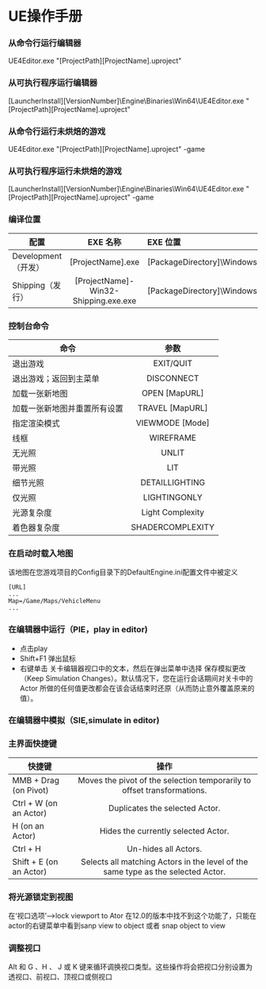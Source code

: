 # UE操作手册

###  从命令行运行编辑器
UE4Editor.exe "[ProjectPath][ProjectName].uproject"

### 从可执行程序运行编辑器
[LauncherInstall][VersionNumber]\Engine\Binaries\Win64\UE4Editor.exe "[ProjectPath][ProjectName].uproject"

### 从命令行运行未烘焙的游戏
UE4Editor.exe "[ProjectPath][ProjectName].uproject" -game

### 从可执行程序运行未烘焙的游戏
[LauncherInstall][VersionNumber]\Engine\Binaries\Win64\UE4Editor.exe "[ProjectPath][ProjectName].uproject" -game

### 编译位置

| 配置	        |EXE 名称         | EXE 位置  |
| ------------- |:---------------------:|:-----|
| Development（开发）      | [ProjectName].exe | [PackageDirectory]\WindowsNoEditor\[ProjectName]\Binaries\Win64 |
| Shipping（发行）      | [ProjectName]-Win32-Shipping.exe.exe      |  	[PackageDirectory]\WindowsNoEditor\[ProjectName]\Binaries\Win32 |

### 控制台命令

| 命令	        |参数        
| ------------- |:---------------------:|
| 退出游戏 | EXIT/QUIT |
| 退出游戏；返回到主菜单 | DISCONNECT |
| 加载一张新地图 | OPEN [MapURL] |
| 加载一张新地图并重置所有设置| TRAVEL [MapURL] |
| 指定渲染模式| VIEWMODE [Mode]|
| 线框 | WIREFRAME |
| 无光照 | UNLIT |
| 带光照 | LIT |
| 细节光照 | DETAILLIGHTING |
| 仅光照 | LIGHTINGONLY |
| 光源复杂度 | Light Complexity |
| 着色器复杂度 | SHADERCOMPLEXITY |

### 在启动时载入地图
该地图在您游戏项目的Config目录下的DefaultEngine.ini配置文件中被定义

	[URL]
	...
	Map=/Game/Maps/VehicleMenu
	...

### 在编辑器中运行（PIE，play in editor)
- 点击play
- Shift+F1 弹出鼠标   
- 右键单击 关卡编辑器视口中的文本，然后在弹出菜单中选择 保存模拟更改（Keep Simulation Changes）。默认情况下，您在运行会话期间对关卡中的 Actor 所做的任何值更改都会在该会话结束时还原（从而防止意外覆盖原来的值）。

### 在编辑器中模拟（SIE,simulate in editor)

### 主界面快捷键
| 快捷键	        |操作        
| ------------- |:---------------------:|
| MMB + Drag (on Pivot) | Moves the pivot of the selection temporarily to offset transformations. |
| Ctrl + W (on an Actor) | Duplicates the selected Actor. |
| H (on an Actor) | Hides the currently selected Actor.|
| Ctrl + H | Un-hides all Actors.|
| Shift + E (on an Actor)| Selects all matching Actors in the level of the same type as the selected Actor.|

### 将光源锁定到视图
在‘视口选项’-->lock viewport to Ator 在12.0的版本中找不到这个功能了，只能在actor的右键菜单中看到sanp view to object 或者 snap object to view

### 调整视口
 Alt 和 G 、H 、 J 或 K 键来循环调换视口类型。这些操作将会把视口分别设置为 透视口、前视口、顶视口或侧视口
